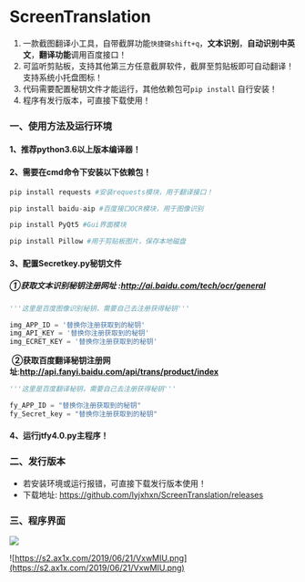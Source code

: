 # ScreenTranslation

1. 一款截图翻译小工具，自带截屏功能`快捷键shift+q`，**文本识别**，**自动识别中英文**，**翻译功能**调用百度接口！
2. 可监听剪贴板，支持其他第三方任意截屏软件，截屏至剪贴板即可自动翻译！支持系统小托盘图标！
3. 代码需要配置秘钥文件才能运行，其他依赖包可`pip install` 自行安装！
4. 程序有发行版本，可直接下载使用！

### 一、使用方法及运行环境

#### 1、推荐python3.6以上版本编译器！

#### 2、需要在cmd命令下安装以下依赖包！

```python
pip install requests #安装requests模块，用于翻译接口！
```

```python
pip install baidu-aip #百度接口OCR模块，用于图像识别
```

```python
pip install PyQt5 #Gui界面模块
```

```python
pip install Pillow #用于剪贴板图片，保存本地磁盘
```

#### 3、配置Secretkey.py秘钥文件

##### 		**①获取文本识别秘钥注册网址** :http://ai.baidu.com/tech/ocr/general

```python
'''这里是百度图像识别秘钥，需要自己去注册获得秘钥'''

img_APP_ID = '替换你注册获取到的秘钥'
img_API_KEY = '替换你注册获取到的秘钥'
img_ECRET_KEY = '替换你注册获取到的秘钥'
```

​	**②获取百度翻译秘钥注册网址**:**http://api.fanyi.baidu.com/api/trans/product/index**

```python
'''这里是百度翻译秘钥，需要自己去注册获得秘钥'''

fy_APP_ID = "替换你注册获取到的秘钥"
fy_Secret_key = "替换你注册获取到的秘钥"
```

#### 4、运行jtfy4.0.py主程序！

### 二、发行版本

- 若安装环境或运行报错，可直接下载发行版本使用！
- 下载地址: https://github.com/lyjxhxn/ScreenTranslation/releases

### 三、程序界面

![](https://s2.ax1x.com/2019/06/21/Vx0SSJ.png)



![https://s2.ax1x.com/2019/06/21/VxwMIU.png](https://s2.ax1x.com/2019/06/21/VxwMIU.png)

